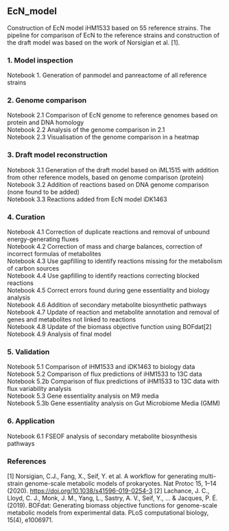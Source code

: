 ## EcN_model

Construction of EcN model iHM1533 based on 55 reference strains. The pipeline for comparison of EcN to the reference strains and construction of the draft model was based on the work of Norsigian et al. [1]. 

### 1. Model inspection
Notebook 1. Generation of panmodel and panreactome of all reference strains<br>

### 2. Genome comparison
Notebook 2.1 Comparison of EcN genome to reference genomes based on protein and DNA homology<br>
Notebook 2.2 Analysis of the genome comparison in 2.1<br>
Notebook 2.3 Visualisation of the genome comparison in a heatmap

### 3. Draft model reconstruction
Notebook 3.1 Generation of the draft model based on iML1515 with addition from other reference models, based on genome comparison (protein)<br>
Notebook 3.2 Addition of reactions based on DNA genome comparison (none found to be added)<br>
Notebook 3.3 Reactions added from EcN model iDK1463

### 4. Curation
Notebook 4.1 Correction of duplicate reactions and removal of unbound energy-generating fluxes<br>
Notebook 4.2 Correction of mass and charge balances, correction of incorrect formulas of metabolites<br>
Notebook 4.3 Use gapfilling to identify reactions missing for the metabolism of carbon sources<br>
Notebook 4.4 Use gapfilling to identify reactions correcting blocked reactions<br>
Notebook 4.5 Correct errors found during gene essentiality and biology analysis<br>
Notebook 4.6 Addition of secondary metabolite biosynthetic pathways<br>
Notebook 4.7 Update of reaction and metabolite annotation and removal of genes and metabolites not linked to reactions<br>
Notebook 4.8 Update of the biomass objective function using BOFdat[2]<br>
Notebook 4.9 Analysis of final model

### 5. Validation
Notebook 5.1 Comparison of iHM1533 and iDK1463 to biology data<br>
Notebook 5.2 Comparison of flux predictions of iHM1533 to 13C data<br>
Notebook 5.2b Comparison of flux predictions of iHM1533 to 13C data with flux variability analysis<br>
Notebook 5.3 Gene essentiality analysis on M9 media<br>
Notebook 5.3b Gene essentiality analysis on Gut Microbiome Media (GMM)

### 6. Application
Notebook 6.1 FSEOF analysis of secondary metabolite biosynthesis pathways

### References
[1] Norsigian, C.J., Fang, X., Seif, Y. et al. A workflow for generating multi-strain genome-scale metabolic models of prokaryotes. Nat Protoc 15, 1–14 (2020). https://doi.org/10.1038/s41596-019-0254-3
[2] Lachance, J. C., Lloyd, C. J., Monk, J. M., Yang, L., Sastry, A. V., Seif, Y., ... & Jacques, P. É. (2019). BOFdat: Generating biomass objective functions for genome-scale metabolic models from experimental data. PLoS computational biology, 15(4), e1006971.
